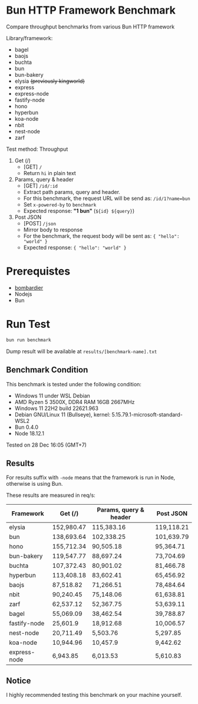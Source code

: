 # Bun HTTP Framework Benchmark

Compare throughput benchmarks from various Bun HTTP framework

Library/framework:

-   bagel
-   baojs
-   buchta
-   bun
-   bun-bakery
-   elysia ~~(previously kingworld)~~
-   express
-   express-node
-   fastify-node
-   hono
-   hyperbun
-   koa-node
-   nbit
-   nest-node
-   zarf

Test method:
Throughput

1. Get (/)
    - [GET] `/`
    - Return `hi` in plain text
2. Params, query & header
    - [GET] `/id/:id`
    - Extract path params, query and header.
    - For this benchmark, the request URL will be send as: `/id/1?name=bun`
    - Set `x-powered-by` to `benchmark`
    - Expected response: **"1 bun"** (`${id} ${query}`)
3. Post JSON
    - [POST] `/json`
    - Mirror body to response
    - For the benchmark, the request body will be sent as: `{ "hello": "world" }`
    - Expected response: `{ "hello": "world" }`

# Prerequistes

-   [bombardier](https://github.com/codesenberg/bombardier)
-   Nodejs
-   Bun

# Run Test

```typescript
bun run benchmark
```

Dump result will be available at `results/[benchmark-name].txt`

## Benchmark Condition

This benchmark is tested under the following condition:

-   Windows 11 under WSL Debian
-   AMD Ryzen 5 3500X, DDR4 RAM 16GB 2667MHz
-   Windows 11 22H2 build 22621.963
-   Debian GNU/Linux 11 (Bullseye), kernel: 5.15.79.1-microsoft-standard-WSL2
-   Bun 0.4.0
-   Node 18.12.1

Tested on 28 Dec 16:05 (GMT+7)

## Results

For results suffix with `-node` means that the framework is run in Node, otherwise is using Bun.

These results are measured in req/s:

| Framework    | Get (/)    | Params, query & header | Post JSON  |
| ------------ | ---------- | ---------------------- | ---------- |
| elysia       | 152,980.47 | 115,383.16             | 119,118.21 |
| bun          | 138,693.64 | 102,338.25             | 101,639.79 |
| hono         | 155,712.34 | 90,505.18              | 95,364.71  |
| bun-bakery   | 119,547.77 | 88,697.24              | 73,704.69  |
| buchta       | 107,372.43 | 80,901.02              | 81,466.78  |
| hyperbun     | 113,408.18 | 83,602.41              | 65,456.92  |
| baojs        | 87,518.82  | 71,266.51              | 78,484.64  |
| nbit         | 90,240.45  | 75,148.06              | 61,638.81  |
| zarf         | 62,537.12  | 52,367.75              | 53,639.11  |
| bagel        | 55,069.09  | 38,462.54              | 39,788.87  |
| fastify-node | 25,601.9   | 18,912.68              | 10,006.57  |
| nest-node    | 20,711.49  | 5,503.76               | 5,297.85   |
| koa-node     | 10,944.96  | 10,457.9               | 9,442.62   |
| express-node | 6,943.85   | 6,013.53               | 5,610.83   |

## Notice

I highly recommended testing this benchmark on your machine yourself.
